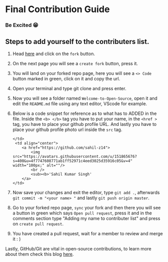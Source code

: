 # Final Contribution Guide

### Be Excited 😁

## Steps to add yourself to the contributers list.

1. Head [here](https://github.com/GDSC-AdtU/Intro-to-github) and click on the `fork` button.

2. On the next page you will see a `create fork` button, press it.

3. You will land on your forked repo page, here you will see a `<> Code` button marked in green, click on it and copy the url.

4. Open your terminal and type git clone <url you copied> and press enter.

5. Now you will see a folder named `Welcome-to-Open-Source`, open it and edit the `README.md` file using any text editor, VScode for example.

6. Below is a code snippet for reference as to what has to ADDED in the file. Inside the `<b> </b>` tag you have to put your name, in the `<href >` tag, you have to place your github profile URL. And lastly you have to place your github profile photo url inside the `src` tag.

   ```
   </td>
    <td align="center">
       <a href="https://github.com/sahil-z14">
           <img src="https://avatars.githubusercontent.com/u/151865676?s=400&u=4f7747608771ab1ff52971c4eed3025d35916c05&v=4" width="100px;" alt=""/>
           <br />
           <sub><b>'Sahil Kumar Singh'
       </a>
   </td>
   ```

7. Now save your changes and exit the editor, type `git add .`, afterwards `git commit -m "<your name> "` and lastly `git push origin master`.

8. Go to your forked repo page, `sync` your fork and then there you will see a button in green which says `Open pull request`, press it and in the comments section type "Adding my name to contributer list" and press on `create pull request`.

9. You have created a pull request, wait for a member to review and merge it : )

Lastly, GitHub/Git are vital in open-source contributions, to learn more about them check this blog [here]().
